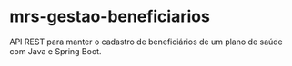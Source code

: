 # mrs-gestao-beneficiarios
API REST para manter o cadastro de beneficiários de um plano de saúde  com Java e Spring Boot.
